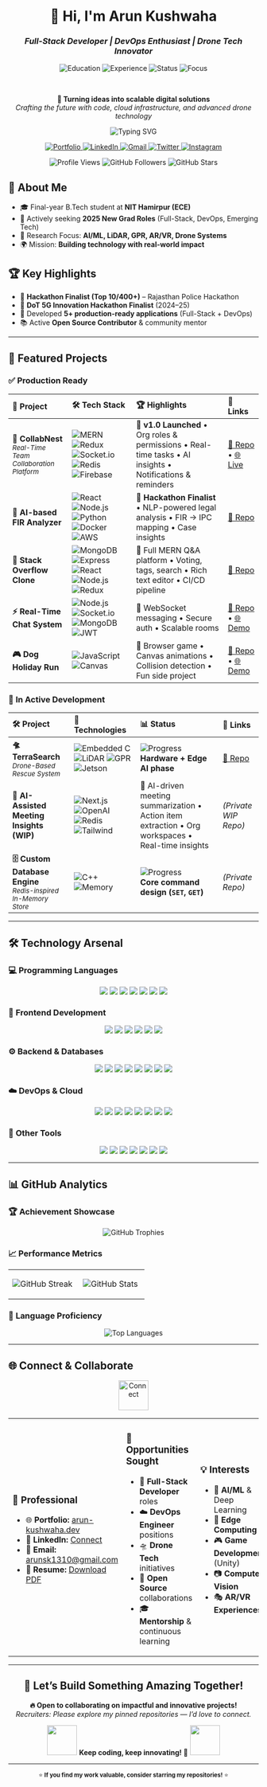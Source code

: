 <div align="center">

# 👋 Hi, I'm **Arun Kushwaha**
### *Full-Stack Developer | DevOps Enthusiast | Drone Tech Innovator*

<p align="center">
  <img src="https://img.shields.io/badge/ECE-NIT_Hamirpur-FF6B35?style=for-the-badge&logo=graduation-cap&logoColor=white" alt="Education">
  <img src="https://img.shields.io/badge/Experience-3%2B_Years-4CAF50?style=for-the-badge&logo=code&logoColor=white" alt="Experience">
  <img src="https://img.shields.io/badge/Status-Open_to_Work-00BCD4?style=for-the-badge&logo=linkedin&logoColor=white" alt="Status">
  <img src="https://img.shields.io/badge/Focus-Full_Stack_&_DevOps-9C27B0?style=for-the-badge&logo=rocket&logoColor=white" alt="Focus">
</p>

<br />

<p align="center">
  <strong>🚀 Turning ideas into scalable digital solutions</strong><br>
  <em>Crafting the future with code, cloud infrastructure, and advanced drone technology</em>
</p>

<p align="center">
  <img src="https://readme-typing-svg.demolab.com?font=Fira+Code&duration=3000&pause=1000&color=F75C7E&center=true&vCenter=true&width=435&lines=Tech+Explorer;MERN+Stack+Dev;Drone+Tech+Enthusiast;DevOps+Learner;Open+Source+Contributor" alt="Typing SVG" />
</p>

<p align="center">
  <a href="https://portfolio-arun-qdkm.vercel.app/" target="_blank">
    <img alt="Portfolio" src="https://img.shields.io/badge/🌐_Portfolio-000000?style=for-the-badge&logo=vercel&logoColor=white"/>
  </a>
  <a href="https://www.linkedin.com/in/arun-kushwaha-394b5a340/" target="_blank">
    <img alt="LinkedIn" src="https://img.shields.io/badge/💼_LinkedIn-0A66C2?style=for-the-badge&logo=linkedin&logoColor=white"/>
  </a>
  <a href="mailto:arunsk1310@gmail.com" target="_blank">
    <img alt="Gmail" src="https://img.shields.io/badge/📧_Email-D14836?style=for-the-badge&logo=gmail&logoColor=white"/>
  </a>
  <a href="https://x.com/Arunkush00?s=08" target="_blank">
    <img alt="Twitter" src="https://img.shields.io/badge/🐦_Twitter-1DA1F2?style=for-the-badge&logo=twitter&logoColor=white"/>
  </a>
  <a href="https://www.instagram.com/_arun_kush.007/" target="_blank">
    <img alt="Instagram" src="https://img.shields.io/badge/📸_Instagram-E4405F?style=for-the-badge&logo=instagram&logoColor=white"/>
  </a>
</p>

<p align="center">
  <img alt="Profile Views" src="https://komarev.com/ghpvc/?username=Arun-kushwaha007&label=Profile+Views&color=FF6B35&style=for-the-badge"/>
  <img alt="GitHub Followers" src="https://img.shields.io/github/followers/Arun-kushwaha007?label=Followers&style=for-the-badge&color=4CAF50"/>
  <img alt="GitHub Stars" src="https://img.shields.io/github/stars/Arun-kushwaha007?label=Total+Stars&style=for-the-badge&color=FFD700"/>
</p>

</div>


## 🎯 About Me

- 🎓 Final-year B.Tech student at **NIT Hamirpur (ECE)**  
- 💼 Actively seeking **2025 New Grad Roles** (Full-Stack, DevOps, Emerging Tech)  
- 🔬 Research Focus: **AI/ML, LiDAR, GPR, AR/VR, Drone Systems**  
- 🌍 Mission: **Building technology with real-world impact**  


## 🏆 Key Highlights

- 🏅 **Hackathon Finalist (Top 10/400+)** – Rajasthan Police Hackathon  
- 🎯 **DoT 5G Innovation Hackathon Finalist** (2024–25)  
- 🚀 Developed **5+ production-ready applications** (Full-Stack + DevOps)  
- 📚 Active **Open Source Contributor** & community mentor  

---

## 🚧 **Featured Projects**

### ✅ **Production Ready**

| 🚀 **Project** | 🛠️ **Tech Stack** | 🏆 **Highlights** | 🔗 **Links** |
|:---|:---|:---|:---|
| **🏢 CollabNest** <br><sub>*Real-Time Team Collaboration Platform*</sub> | ![MERN](https://img.shields.io/badge/-MERN-4CAF50?style=flat-square) ![Redux](https://img.shields.io/badge/-Redux-764ABC?style=flat-square&logo=redux) ![Socket.io](https://img.shields.io/badge/-Socket.io-010101?style=flat-square&logo=socket.io) ![Redis](https://img.shields.io/badge/-Redis-DC382D?style=flat-square&logo=redis) ![Firebase](https://img.shields.io/badge/-Firebase-FF6B35?style=flat-square&logo=firebase) | 🚀 **v1.0 Launched** • Org roles & permissions • Real-time tasks • AI insights • Notifications & reminders | [📂 Repo](https://github.com/Arun-kushwaha007/Deadline) • [🌐 Live](https://collab-nest-home.vercel.app/) |
| **🤖 AI-based FIR Analyzer** | ![React](https://img.shields.io/badge/-React-61DAFB?style=flat-square&logo=react) ![Node.js](https://img.shields.io/badge/-Node.js-339933?style=flat-square&logo=node.js) ![Python](https://img.shields.io/badge/-Python-3776AB?style=flat-square&logo=python) ![Docker](https://img.shields.io/badge/-Docker-2496ED?style=flat-square&logo=docker) ![AWS](https://img.shields.io/badge/-AWS-232F3E?style=flat-square&logo=amazon-aws) | 🏅 **Hackathon Finalist** • NLP-powered legal analysis • FIR → IPC mapping • Case insights | [📂 Repo](https://github.com/Arun-kushwaha007/RJPOLICE_HACK_991_The-Crusade_4) |
| **💬 Stack Overflow Clone** | ![MongoDB](https://img.shields.io/badge/-MongoDB-47A248?style=flat-square&logo=mongodb) ![Express](https://img.shields.io/badge/-Express-000000?style=flat-square&logo=express) ![React](https://img.shields.io/badge/-React-61DAFB?style=flat-square&logo=react) ![Node.js](https://img.shields.io/badge/-Node.js-339933?style=flat-square&logo=node.js) ![Redux](https://img.shields.io/badge/-Redux-764ABC?style=flat-square&logo=redux) | 🚀 Full MERN Q&A platform • Voting, tags, search • Rich text editor • CI/CD pipeline | [📂 Repo](https://github.com/Arun-kushwaha007/Stack-Overflow-Clone) |
| **⚡ Real-Time Chat System** | ![Node.js](https://img.shields.io/badge/-Node.js-339933?style=flat-square&logo=node.js) ![Socket.io](https://img.shields.io/badge/-Socket.io-010101?style=flat-square&logo=socket.io) ![MongoDB](https://img.shields.io/badge/-MongoDB-47A248?style=flat-square&logo=mongodb) ![JWT](https://img.shields.io/badge/-JWT-000000?style=flat-square&logo=json-web-tokens) | 💬 WebSocket messaging • Secure auth • Scalable rooms | [📂 Repo](https://github.com/Arun-kushwaha007/RealTime-Chat-app) • [🌐 Demo](https://real-time-chat-app-client-taupe.vercel.app/) |
| **🎮 Dog Holiday Run** | ![JavaScript](https://img.shields.io/badge/-JavaScript-F7DF1E?style=flat-square&logo=javascript) ![Canvas](https://img.shields.io/badge/-Canvas-FF6B35?style=flat-square&logo=html5) | 🎯 Browser game • Canvas animations • Collision detection • Fun side project | [📂 Repo](https://github.com/Arun-kushwaha007/Dog-Hoiday-Run) • [🌐 Demo](https://arun-kushwaha007.github.io/Dog-Hoiday-Run/) |

### 🚀 **In Active Development**

| 🛠️ **Project** | 🔧 **Technologies** | 📊 **Status** | 🔗 **Links** |
|:---|:---|:---|:---|
| **🛸 TerraSearch** <br><sub>*Drone-Based Rescue System*</sub> | ![Embedded C](https://img.shields.io/badge/-Embedded_C-00599C?style=flat-square&logo=c) ![LiDAR](https://img.shields.io/badge/-LiDAR-4CAF50?style=flat-square) ![GPR](https://img.shields.io/badge/-GPR-9C27B0?style=flat-square) ![Jetson](https://img.shields.io/badge/-Jetson_Nano-76B900?style=flat-square&logo=nvidia) | ![Progress](https://img.shields.io/badge/Progress-70%25-yellow?style=flat-square) <br> **Hardware + Edge AI phase** | [📂 Repo](https://github.com/ResQTerra) |
| **🤖 AI-Assisted Meeting Insights (WIP)** | ![Next.js](https://img.shields.io/badge/-Next.js-000000?style=flat-square&logo=nextdotjs) ![OpenAI](https://img.shields.io/badge/-OpenAI-412991?style=flat-square&logo=openai) ![Redis](https://img.shields.io/badge/-Redis-DC382D?style=flat-square&logo=redis) ![Tailwind](https://img.shields.io/badge/-Tailwind-06B6D4?style=flat-square&logo=tailwind-css) | 📌 AI-driven meeting summarization • Action item extraction • Org workspaces • Real-time insights | *(Private WIP Repo)* |
| **🗄️ Custom Database Engine** <br><sub>*Redis-inspired In-Memory Store*</sub> | ![C++](https://img.shields.io/badge/-C++-00599C?style=flat-square&logo=c%2B%2B) ![Memory](https://img.shields.io/badge/-Memory_Management-4CAF50?style=flat-square) | ![Progress](https://img.shields.io/badge/Progress-30%25-red?style=flat-square) <br> **Core command design (`SET`, `GET`)** |*(Private Repo)*|

---

## 🛠️ **Technology Arsenal**

### 💻 **Programming Languages**
<p align="center">
  <img src="https://img.shields.io/badge/JavaScript-F7DF1E?style=for-the-badge&logo=javascript&logoColor=black"/>
  <img src="https://img.shields.io/badge/TypeScript-3178C6?style=for-the-badge&logo=typescript&logoColor=white"/>
  <img src="https://img.shields.io/badge/Python-3776AB?style=for-the-badge&logo=python&logoColor=white"/>
  <img src="https://img.shields.io/badge/C-00599C?style=for-the-badge&logo=c&logoColor=white"/>
  <img src="https://img.shields.io/badge/C++-00599C?style=for-the-badge&logo=c%2B%2B&logoColor=white"/>
  <img src="https://img.shields.io/badge/Go-00ADD8?style=for-the-badge&logo=go&logoColor=white"/>
  <img src="https://img.shields.io/badge/C%23-239120?style=for-the-badge&logo=csharp&logoColor=white"/>
</p>

### 🎨 **Frontend Development**
<p align="center">
  <img src="https://img.shields.io/badge/React-61DAFB?style=for-the-badge&logo=react&logoColor=black"/>
  <img src="https://img.shields.io/badge/Next.js-000000?style=for-the-badge&logo=nextdotjs&logoColor=white"/>
  <img src="https://img.shields.io/badge/Tailwind_CSS-06B6D4?style=for-the-badge&logo=tailwind-css&logoColor=white"/>
  <img src="https://img.shields.io/badge/Three.js-000000?style=for-the-badge&logo=three.js&logoColor=white"/>
  <img src="https://img.shields.io/badge/Material_UI-007FFF?style=for-the-badge&logo=mui&logoColor=white"/>
  <img src="https://img.shields.io/badge/Framer_Motion-FF6B35?style=for-the-badge&logo=framer&logoColor=white"/>
</p>

### ⚙️ **Backend & Databases**
<p align="center">
  <img src="https://img.shields.io/badge/Node.js-339933?style=for-the-badge&logo=nodedotjs&logoColor=white"/>
  <img src="https://img.shields.io/badge/Express-000000?style=for-the-badge&logo=express&logoColor=white"/>
  <img src="https://img.shields.io/badge/MongoDB-47A248?style=for-the-badge&logo=mongodb&logoColor=white"/>
  <img src="https://img.shields.io/badge/PostgreSQL-336791?style=for-the-badge&logo=postgresql&logoColor=white"/>
  <img src="https://img.shields.io/badge/MySQL-4479A1?style=for-the-badge&logo=mysql&logoColor=white"/>
  <img src="https://img.shields.io/badge/Redis-DC382D?style=for-the-badge&logo=redis&logoColor=white"/>
  <img src="https://img.shields.io/badge/Socket.IO-010101?style=for-the-badge&logo=socketdotio&logoColor=white"/>
  <img src="https://img.shields.io/badge/WebRTC-3333FF?style=for-the-badge&logo=webrtc&logoColor=white"/>
</p>

### ☁️ **DevOps & Cloud**
<p align="center">
  <img src="https://img.shields.io/badge/Docker-2496ED?style=for-the-badge&logo=docker&logoColor=white"/>
  <img src="https://img.shields.io/badge/Kubernetes-326CE5?style=for-the-badge&logo=kubernetes&logoColor=white"/>
  <img src="https://img.shields.io/badge/AWS-232F3E?style=for-the-badge&logo=amazon-aws&logoColor=white"/>
  <img src="https://img.shields.io/badge/Terraform-623CE4?style=for-the-badge&logo=terraform&logoColor=white"/>
  <img src="https://img.shields.io/badge/Ansible-EE0000?style=for-the-badge&logo=ansible&logoColor=white"/>
  <img src="https://img.shields.io/badge/Jenkins-D24939?style=for-the-badge&logo=jenkins&logoColor=white"/>
  <img src="https://img.shields.io/badge/GitHub_Actions-2088FF?style=for-the-badge&logo=github-actions&logoColor=white"/>
  <img src="https://img.shields.io/badge/Vagrant-1563FF?style=for-the-badge&logo=vagrant&logoColor=white"/>
</p>

### 🔧 **Other Tools**
<p align="center">
  <img src="https://img.shields.io/badge/Git-F05032?style=for-the-badge&logo=git&logoColor=white"/>
  <img src="https://img.shields.io/badge/Linux-FCC624?style=for-the-badge&logo=linux&logoColor=black"/>
  <img src="https://img.shields.io/badge/VS_Code-007ACC?style=for-the-badge&logo=visual-studio-code&logoColor=white"/>
  <img src="https://img.shields.io/badge/Unity-000000?style=for-the-badge&logo=unity&logoColor=white"/>
  <img src="https://img.shields.io/badge/Arduino-00979D?style=for-the-badge&logo=arduino&logoColor=white"/>
  <img src="https://img.shields.io/badge/Blender-F5792A?style=for-the-badge&logo=blender&logoColor=white"/>
  <img src="https://img.shields.io/badge/Firebase-FF6B35?style=for-the-badge&logo=firebase&logoColor=white"/>
</p>

---

## 📊 **GitHub Analytics**

### 🏆 **Achievement Showcase**
<p align="center">
  <img src="https://github-profile-trophy.vercel.app/?username=Arun-kushwaha007&theme=radical&no-frame=true&no-bg=true&margin-w=4&row=2&column=4" alt="GitHub Trophies"/>
</p>

### 📈 **Performance Metrics**
<table>
<tr>
<td width="50%">

<p align="center">
  <img src="https://github-readme-streak-stats.herokuapp.com/?user=Arun-kushwaha007&theme=radical&hide_border=true&dates=all&ring=FF6B35&fire=FF6B35&currStreakLabel=FF6B35" alt="GitHub Streak"/>
</p>

</td>
<td width="50%">

<p align="center">
  <img src="https://github-readme-stats.vercel.app/api?username=Arun-kushwaha007&show_icons=true&theme=radical&hide_border=true&count_private=true&include_all_commits=true&custom_title=GitHub%20Stats&icon_color=FF6B35&title_color=FF6B35" alt="GitHub Stats"/>
</p>

</td>
</tr>
</table>

### 🎯 **Language Proficiency**
<p align="center">
  <img src="https://github-readme-stats.vercel.app/api/top-langs/?username=Arun-kushwaha007&layout=compact&theme=radical&hide_border=true&langs_count=12&custom_title=Most%20Used%20Languages&title_color=FF6B35" alt="Top Languages"/>
</p>

---

## 🌐 **Connect & Collaborate**

<div align="center">
  <img src="https://raw.githubusercontent.com/Tarikul-Islam-Anik/Animated-Fluent-Emojis/master/Emojis/Hand%20gestures/Handshake.png" alt="Connect" width="60" height="60" />
</div>

<table>
<tr>
<td width="33%">

### 💼 **Professional**
- 🌐 **Portfolio:** [arun-kushwaha.dev](https://portfolio-arun-qdkm.vercel.app/)
- 💼 **LinkedIn:** [Connect](https://www.linkedin.com/in/arun-kushwaha-394b5a340/)
- 📧 **Email:** [arunsk1310@gmail.com](mailto:arunsk1310@gmail.com)
- 📄 **Resume:** [Download PDF](https://drive.google.com/drive/folders/1V3RakFGhcqwBzbW8fKLbeBgewlt3xrdm?usp=drive_link)

</td>
<td width="33%">

### 🎯 **Opportunities Sought**
- 🚀 **Full-Stack Developer** roles  
- ☁️ **DevOps Engineer** positions  
- 🛸 **Drone Tech** initiatives  
- 🤝 **Open Source** collaborations  
- 🎓 **Mentorship** & continuous learning  

</td>
<td width="33%">

### 💡 **Interests**
- 🤖 **AI/ML** & Deep Learning  
- 🌊 **Edge Computing**  
- 🎮 **Game Development** (Unity)  
- 📷 **Computer Vision**  
- 🎭 **AR/VR Experiences**  

</td>
</tr>
</table>

---

<div align="center">

## 🎉 **Let’s Build Something Amazing Together!**

<p>
  <strong>🔥 Open to collaborating on impactful and innovative projects!</strong><br>
  <em>Recruiters: Please explore my pinned repositories — I’d love to connect.</em>
</p>

<p>
  <img src="https://media.giphy.com/media/LnQjpWaON8nhr21vNW/giphy.gif" width="60"> 
  <strong>Keep coding, keep innovating! 🚀</strong>
  <img src="https://media.giphy.com/media/LnQjpWaON8nhr21vNW/giphy.gif" width="60">
</p>

---

<sub>⭐ **If you find my work valuable, consider starring my repositories!** ⭐</sub>

</div>
